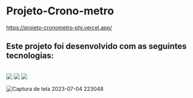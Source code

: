 # Projeto-Crono-metro
https://projeto-cronometro-phi.vercel.app/
<br>
<h2>Este projeto foi desenvolvido com as seguintes tecnologias:</h2>
<br>

 <img src="https://img.shields.io/badge/HTML5-E34F26?style=for-the-badge&logo=html5&logoColor=white" >

 <img src="https://img.shields.io/badge/CSS3-1572B6?style=for-the-badge&logo=css3&logoColor=white" >  

<img src="https://img.shields.io/badge/JavaScript-323330?style=for-the-badge&logo=javascript&logoColor=F7DF1E">



![Captura de tela 2023-07-04 223048](https://github.com/LeandroOliveiraZks/Projeto-Crono-metro/assets/125764728/efb67993-1b63-4e7f-9bc7-617bb7774aad)

